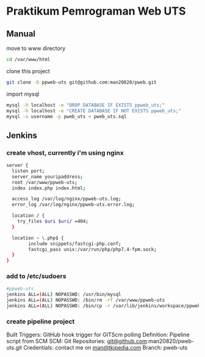 # Praktikum Pemrograman Web UTS

## Manual

move to www directory

```bash
cd /var/www/html
```

clone this project

```bash
git clone -b ppweb-uts git@github.com:man20820/pweb.git
```

import mysql

```bash
mysql -h localhost -e "DROP DATABASE IF EXISTS ppweb_uts;"
mysql -h localhost -e "CREATE DATABASE IF NOT EXISTS ppweb_uts;"
mysql -u username -p pweb_uts < pweb_uts.sql
```

## Jenkins

### create vhost, currently i'm using nginx

```bash
server {
  listen port;
  server_name youripaddress;
  root /var/www/ppweb-uts;
  index index.php index.html;

  access_log /var/log/nginx/ppweb-uts.log;
  error_log /var/log/nginx/ppweb-uts.error.log;

  location / {
    try_files $uri $uri/ =404;
  }

  location ~ \.php$ {
        include snippets/fastcgi-php.conf;
        fastcgi_pass unix:/var/run/php/php7.4-fpm.sock;
  }
}
```

### add to /etc/sudoers

```bash
#ppweb-uts
jenkins ALL=(ALL) NOPASSWD: /usr/bin/mysql
jenkins ALL=(ALL) NOPASSWD: /bin/rm -rf /var/www/ppweb-uts
jenkins ALL=(ALL) NOPASSWD: /bin/cp -r /var/lib/jenkins/workspace/ppweb-uts/ /var/www/ppweb-uts/
```

### create pipeline project

Built Triggers:  GitHub hook trigger for GITScm polling
Definition: Pipeline script from SCM
SCM: Git
Repositories: git@github.com:man20820/pweb-uts.git
Credentials: contact me on man@tkjpedia.com
Branch: pweb-uts
